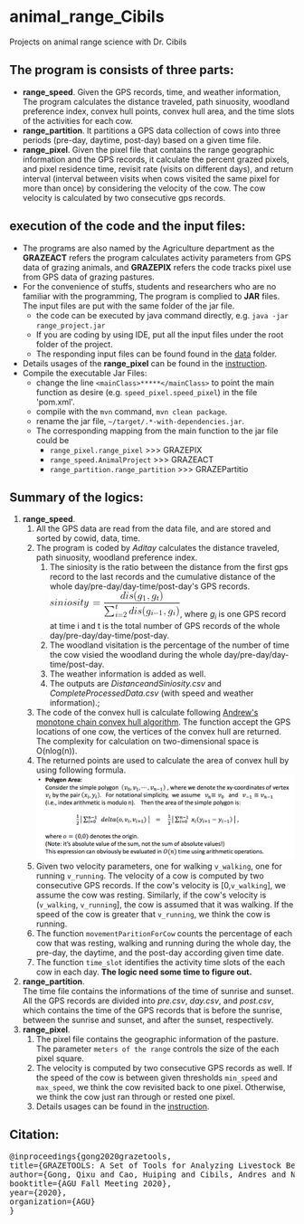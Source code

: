 # animal_range_Cibils
Projects on animal range science with Dr. Cibils

The program is consists of three parts:  
-------------------------------------
- **range_speed**. Given the GPS records, time, and weather information, The program calculates the distance traveled, path sinuosity, woodland preference index, convex hull points, convex hull area, and the time slots of the activities for each cow.
- **range_partition**. It partitions a GPS data collection of cows into three periods (pre-day, daytime, post-day) based on a given time file.
- **range_pixel**. Given the pixel file that contains the range geographic information and the GPS records, it calculate the percent grazed pixels, and pixel residence time, revisit rate (visits on different days), and return interval (interval between visits when cows visited the same pixel for more than once) by considering the velocity of the cow. The cow velocity is calculated by two consecutive gps records. 

execution of the code and the input files:
-------------------------------------
- The programs are also named by the Agriculture department as the **GRAZEACT** refers the program calculates activity parameters from GPS data of grazing animals, and **GRAZEPIX** refers the code tracks pixel use from GPS data of grazing pastures.  
- For the convenience of stuffs, students and researchers who are no familiar with the programming, The program is complied to **JAR** files. The input files are put with the same folder of the jar file. 
	- the code can be executed by java command directly, e.g. `java -jar range_project.jar`
	- If you are coding by using IDE, put all the input files under the root folder of the project. 
	- The responding input files can be found found in the [data](data) folder. 
- Details usages of the **range_pixel** can be found in the [instruction](Tutorial/instructions-v2.pdf).
- Compile the executable Jar Files:
	- change the line `<mainClass>*****</mainClass>` to point the main function as desire (e.g. `speed_pixel.speed_pixel`) in the file 'pom.xml'.
	- compile with the `mvn` command, `mvn clean package`. 
	- rename the jar file, `~/target/.*-with-dependencies.jar`.
	- The corresponding mapping from the main function to the jar file could be 
		- `range_pixel.range_pixel` >>> GRAZEPIX
		- `range_speed.AnimalProject` >>> GRAZEACT
		- `range_partition.range_partition` >>> GRAZEPartitio

Summary of the logics:
-------------------------------------
1. **range_speed**. 
	1. All the GPS data are read from the data file, and are stored and sorted by cowid, data, time.
	2. The program is coded by *Aditay* calculates the distance traveled, path sinuosity, woodland preference index. 
	    1. The siniosity is the ratio between the distance from the first gps record to the last records and the 
	    cumulative distance of the whole day/pre-day/day-time/post-day's GPS records.  
	    ![Calculation of the siniosity](figs/formula_siniosity.png), where $g_i$ is one GPS record at time i and t is 
	    the total number of GPS records of the whole day/pre-day/day-time/post-day.
	    2. The woodland visitation is the percentage of the number of time the cow visied the woodland during the 
	    whole day/pre-day/day-time/post-day.
	    3. The weather information is added as well. 
	    4. The outputs are *DistanceandSiniosity.csv* and *CompleteProcessedData.csv* (with speed and weather 
	    information).;
	3. The code of the convex hull is calculate following [Andrew's monotone chain convex hull algorithm](https://en.wikibooks.org/wiki/Algorithm_Implementation/Geometry/Convex_hull/Monotone_chain). The function accept the GPS locations of one cow, the vertices of the convex hull are returned. The complexity for calculation on two-dimensional space is O(nlog(n)).
	4. The returned points are used to calculate the area of convex hull by using following formula.
	![Calculation of the area of MCP](figs/formula_MCP_Area.png)
	5. Given two velocity parameters, one for walking `v_walking`, one for running `v_running`. The velocity of a cow is computed by two consecutive GPS records. If the cow's velocity is [0,`v_walking`], we assume the cow was resting. Similarly, if the cow's velocity is (`v_walking`, `v_running`], the cow is assumed that it was walking. If the speed of the cow is greater that `v_running`, we think the cow is running. 
	6. The function `movementParitionForCow` counts the percentage of each cow that was resting, walking and running during the whole day, the pre-day, the daytime, and the post-day according given time date.
	7. The function `time_slot` identifies the activity time slots of the each cow in each day. **The logic need some time to figure out.** 
2. **range_partition**.  
	The time file contains the informations of the time of sunrise and sunset. All the GPS records are divided into *pre.csv*, *day.csv*, and *post.csv*, which contains the time of the GPS records that is before the sunrise, between the sunrise and sunset, and after the sunset, respectively. 
3. **range_pixel**.
	1. The pixel file contains the geographic information of the pasture. The parameter `meters of the range` controls the size of the each pixel square.  
	2. The velocity is computed by two consecutive GPS records as well. If the speed of the cow is between given thresholds `min_speed` and `max_speed`, we think the cow revisited back to one pixel. Otherwise, we think the cow just ran through or rested one pixel.
	3. Details usages can be found in the [instruction](Tutorial/instructions-v2.pdf).
	
Citation:
---------------------------------------
<pre>@inproceedings{gong2020grazetools,
title={GRAZETOOLS: A Set of Tools for Analyzing Livestock Behavior Using GPS data},
author={Gong, Qixu and Cao, Huiping and Cibils, Andres and Nyamuryekung'e, Shelemia and McIntosh, Matthew and Continanza, Fatima},
booktitle={AGU Fall Meeting 2020},
year={2020},
organization={AGU}
}</pre>